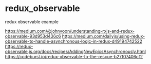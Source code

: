 # redux_observable
redux observable example

https://medium.com/@johnvoon/understanding-rxjs-and-redux-observable-93d953d436c6
https://medium.com/dailyjs/using-redux-observable-to-handle-asynchronous-logic-in-redux-d49194742522
https://redux-observable.js.org/docs/recipes/AddingNewEpicsAsynchronously.html
https://codeburst.io/redux-observable-to-the-rescue-b27f07406cf2

